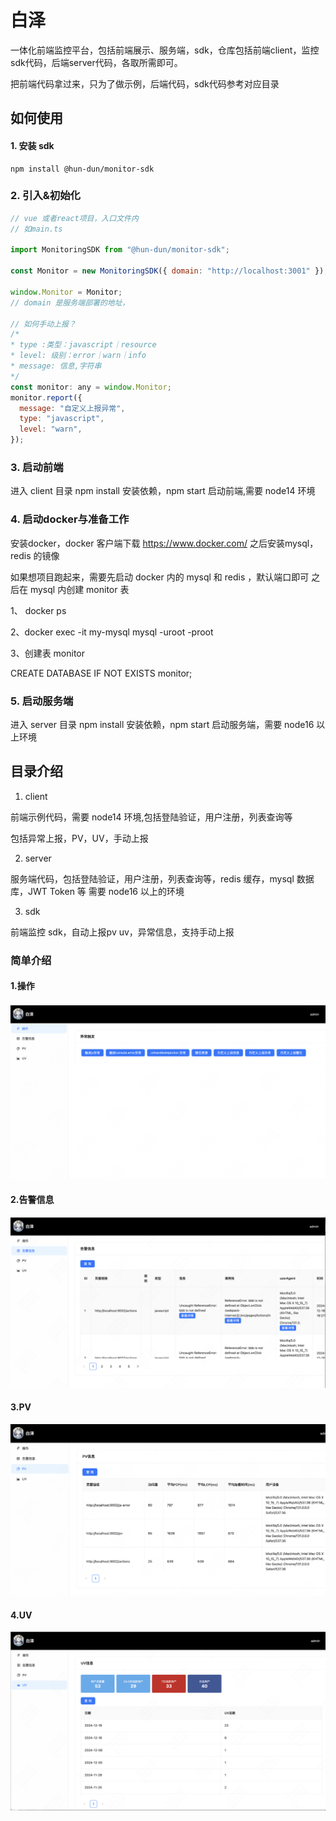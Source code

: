 # 白泽

一体化前端监控平台，包括前端展示、服务端，sdk，仓库包括前端client，监控sdk代码，后端server代码，各取所需即可。

把前端代码拿过来，只为了做示例，后端代码，sdk代码参考对应目录

## 如何使用

#### 1. 安装 sdk

```shell
npm install @hun-dun/monitor-sdk
```

### 2. 引入&初始化

```javascript
// vue 或者react项目，入口文件内
// 如main.ts

import MonitoringSDK from "@hun-dun/monitor-sdk";

const Monitor = new MonitoringSDK({ domain: "http://localhost:3001" });

window.Monitor = Monitor;
// domain 是服务端部署的地址，

// 如何手动上报？
/*
* type :类型：javascript｜resource
* level: 级别：error｜warn｜info
* message: 信息,字符串
*/
const monitor: any = window.Monitor;
monitor.report({
  message: "自定义上报异常",
  type: "javascript",
  level: "warn",
});
```

### 3. 启动前端

进入 client 目录 npm install 安装依赖，npm start 启动前端,需要 node14 环境

### 4. 启动docker与准备工作

安装docker，docker 客户端下载 https://www.docker.com/ 之后安装mysql，redis 的镜像

如果想项目跑起来，需要先启动 docker 内的 mysql 和 redis ，默认端口即可 之后在 mysql 内创建 monitor 表

1、 docker ps

2、docker exec -it my-mysql mysql -uroot -proot

3、创建表 monitor

CREATE DATABASE IF NOT EXISTS monitor;


### 5. 启动服务端

进入 server 目录 npm install 安装依赖，npm start 启动服务端，需要 node16 以上环境

## 目录介绍

1. client

前端示例代码，需要 node14 环境,包括登陆验证，用户注册，列表查询等

包括异常上报，PV，UV，手动上报

2. server

服务端代码，包括登陆验证，用户注册，列表查询等，redis 缓存，mysql 数据库，JWT Token 等 需要 node16 以上的环境

3. sdk

前端监控 sdk，自动上报pv uv，异常信息，支持手动上报


### 简单介绍

#### 1.操作

![alt text](./demo/image.png)

#### 2.告警信息

![alt text](./demo/image2.png)

#### 3.PV

![alt text](./demo/image3.png)

#### 4.UV

![alt text](./demo/image4.png)
